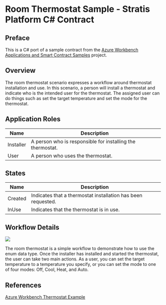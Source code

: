 Room Thermostat Sample - Stratis Platform C# Contract
====================================================

Preface
---------
This is a C# port of a sample contract from the [Azure Workbench Applications and Smart Contract Samples](https://github.com/Azure-Samples/blockchain/tree/master/blockchain-workbench/application-and-smart-contract-samples) project.

Overview 
---------

The room thermostat scenario expresses a workflow around thermostat installation and use. In this scenario, a person will install a thermostat and indicate who is the intended user for the thermostat. The assigned user can do things such as set the target temperature and set the mode for the thermostat.

Application Roles 
------------------

| Name       | Description                                                                                         |
|------------|-----------------------------------------------------------------------------------------------------|
| Installer | A person who is responsible for installing the thermostat.                                             |
| User | A person who uses the thermostat.  |


States 
-------

| Name                 | Description                                                                                                 |
|----------------------|-------------------------------------------------------------------------------------------------------------|
| Created | Indicates that a thermostat installation has been requested. |
| InUse | Indicates that the thermostat is in use. |


Workflow Details
----------------

![](media/diagram.png)

The room thermostat is a simple workflow to demonstrate how to use the enum data type. Once the installer has installed and started the thermostat, the user can take two main actions. As a user, you can set the target temperature to a temperature you specify, or you can set the mode to one of four modes: Off, Cool, Heat, and Auto. 

References
-----------------
[Azure Workbench Thermostat Example](https://github.com/Azure-Samples/blockchain/tree/master/blockchain-workbench/application-and-smart-contract-samples/room-thermostat)
